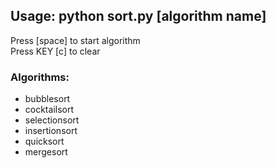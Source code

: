 ## Usage: python sort.py [algorithm name]
Press [space] to start algorithm  
Press KEY [c] to clear
  
### Algorithms:
- bubblesort
- cocktailsort
- selectionsort
- insertionsort
- quicksort
- mergesort
